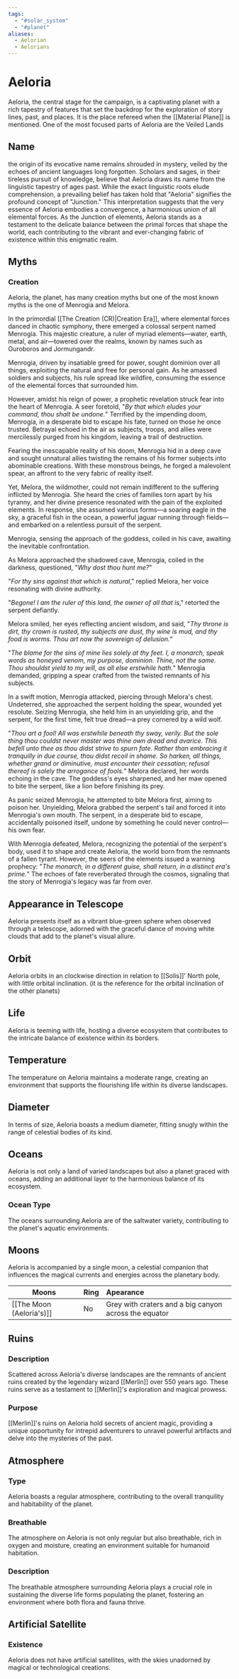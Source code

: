 ```yaml
---
tags:
  - "#solar_system"
  - "#planet"
aliases:
  - Aelorian
  - Aelorians
---
```

# Aeloria

Aeloria, the central stage for the campaign, is a captivating planet with a rich tapestry of features that set the backdrop for the exploration of story lines, past, and places. It is the place refereed when the [[Material Plane]] is mentioned.  One of the most focused parts of Aeloria are the Veiled Lands

## Name

the origin of its evocative name remains shrouded in mystery, veiled by the echoes of ancient languages long forgotten. Scholars and sages, in their tireless pursuit of knowledge, believe that Aeloria draws its name from the linguistic tapestry of ages past. While the exact linguistic roots elude comprehension, a prevailing belief has taken hold that "Aeloria" signifies the profound concept of "Junction." This interpretation suggests that the very essence of Aeloria embodies a convergence, a harmonious union of all elemental forces. As the Junction of elements, Aeloria stands as a testament to the delicate balance between the primal forces that shape the world, each contributing to the vibrant and ever-changing fabric of existence within this enigmatic realm.

## Myths
### Creation

Aeloria, the planet, has many creation myths but one of the most known myths is the one of Menrogia and Melora.

In the primordial [[The Creation (CR)|Creation Era]], where elemental forces danced in chaotic symphony, there emerged a colossal serpent named Menrogia. This majestic creature, a ruler of myriad elements—water, earth, metal, and air—towered over the realms, known by names such as Ouroboros and Jormungandr.

Menrogia, driven by insatiable greed for power, sought dominion over all things, exploiting the natural and free for personal gain. As he amassed soldiers and subjects, his rule spread like wildfire, consuming the essence of the elemental forces that surrounded him.

However, amidst his reign of power, a prophetic revelation struck fear into the heart of Menrogia. A seer foretold, "*By that which eludes your command, thou shalt be undone.*" Terrified by the impending doom, Menrogia, in a desperate bid to escape his fate, turned on those he once trusted. Betrayal echoed in the air as subjects, troops, and allies were mercilessly purged from his kingdom, leaving a trail of destruction.

Fearing the inescapable reality of his doom, Menrogia hid in a deep cave and sought unnatural allies twisting the remains of his former subjects into abominable creations. With these monstrous beings, he forged a malevolent spear, an affront to the very fabric of reality itself.

Yet, Melora, the wildmother, could not remain indifferent to the suffering inflicted by Menrogia. She heard the cries of families torn apart by his tyranny, and her divine presence resonated with the pain of the exploited elements. In response, she assumed various forms—a soaring eagle in the sky, a graceful fish in the ocean, a powerful jaguar running through fields—and embarked on a relentless pursuit of the serpent.

Menrogia, sensing the approach of the goddess, coiled in his cave, awaiting the inevitable confrontation. 

As Melora approached the shadowed cave, Menrogia, coiled in the darkness, questioned, "*Why dost thou hunt me?*"

"*For thy sins against that which is natural*," replied Melora, her voice resonating with divine authority.

"*Begone! I am the ruler of this land, the owner of all that is*," retorted the serpent defiantly.

Melora smiled, her eyes reflecting ancient wisdom, and said, "*Thy throne is dirt, thy crown is rusted, thy subjects are dust, thy wine is mud, and thy food is worms. Thou art now the sovereign of delusion.*"

"*The blame for the sins of mine lies solely at thy feet. I, a monarch, speak words as honeyed venom, my purpose, dominion. Thine, not the same. Thou shouldst yield to my will, as all else erstwhile hath.*" Menrogia demanded, gripping a spear crafted from the twisted remnants of his subjects.

In a swift motion, Menrogia attacked, piercing through Melora's chest. Undeterred, she approached the serpent holding the spear, wounded yet resolute. Seizing Menrogia, she held him in an unyielding grip, and the serpent, for the first time, felt true dread—a prey cornered by a wild wolf.

"*Thou art a fool! All was erstwhile beneath thy sway, verily. But the sole thing thou couldst never master was thine own dread and avarice. This befell unto thee as thou didst strive to spurn fate. Rather than embracing it tranquilly in due course, thou didst recoil in shame. So harken, all things, whether grand or diminutive, must encounter their cessation; refusal thereof is solely the arrogance of fools.*" Melora declared, her words echoing in the cave. The goddess's eyes sharpened, and her maw opened to bite the serpent, like a lion before finishing its prey.

As panic seized Menrogia, he attempted to bite Melora first, aiming to poison her. Unyielding, Melora grabbed the serpent's tail and forced it into Menrogia's own mouth. The serpent, in a desperate bid to escape, accidentally poisoned itself, undone by something he could never control—his own fear.

With Menrogia defeated, Melora, recognizing the potential of the serpent's body, used it to shape and create Aeloria, the world born from the remnants of a fallen tyrant. However, the seers of the elements issued a warning prophecy: "*The monarch, in a different guise, shall return, in a distinct era's prime.*" The echoes of fate reverberated through the cosmos, signaling that the story of Menrogia's legacy was far from over.

## Appearance in Telescope

Aeloria presents itself as a vibrant blue-green sphere when observed through a telescope, adorned with the graceful dance of moving white clouds that add to the planet's visual allure.

## Orbit

Aeloria orbits in an clockwise direction in relation to [[Solis]]' North pole, with little orbital inclination. (it is the reference for the orbital inclination of the other planets)

## Life

Aeloria is teeming with life, hosting a diverse ecosystem that contributes to the intricate balance of existence within its borders.

## Temperature

The temperature on Aeloria maintains a moderate range, creating an environment that supports the flourishing life within its diverse landscapes.

## Diameter

In terms of size, Aeloria boasts a medium diameter, fitting snugly within the range of celestial bodies of its kind.

## Oceans

Aeloria is not only a land of varied landscapes but also a planet graced with oceans, adding an additional layer to the harmonious balance of its ecosystem.

### Ocean Type

The oceans surrounding Aeloria are of the saltwater variety, contributing to the planet's aquatic environments.

## Moons

Aeloria is accompanied by a single moon, a celestial companion that influences the magical currents and energies across the planetary body.

| Moons                    | Ring | Apearance                                             |
| ------------------------ | ---- |:----------------------------------------------------- |
| [[The Moon (Aeloria's)]] | No   | Grey with craters and a big canyon across the equator |

## Ruins

### Description

Scattered across Aeloria's diverse landscapes are the remnants of ancient ruins created by the legendary wizard [[Merlin]] over 550 years ago. These ruins serve as a testament to [[Merlin]]'s exploration and magical prowess.

### Purpose

[[Merlin]]'s ruins on Aeloria hold secrets of ancient magic, providing a unique opportunity for intrepid adventurers to unravel powerful artifacts and delve into the mysteries of the past.

## Atmosphere

### Type

Aeloria boasts a regular atmosphere, contributing to the overall tranquility and habitability of the planet.

### Breathable

The atmosphere on Aeloria is not only regular but also breathable, rich in oxygen and moisture, creating an environment suitable for humanoid habitation.

### Description

The breathable atmosphere surrounding Aeloria plays a crucial role in sustaining the diverse life forms populating the planet, fostering an environment where both flora and fauna thrive.

## Artificial Satellite

### Existence

Aeloria does not have artificial satellites, with the skies unadorned by magical or technological creations. 

